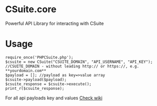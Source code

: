 # CSuite.core
Powerful API Library for interacting with CSuite

# Usage

```<?php
require_once('PHPCSuite.php');
$csuite = new CSuite("CSUITE_DOMAIN", "API_USERNAME", "API_KEY"); //CSUITE_DOMAIN - without leading http:// or https://, e.g. **yourdomain.com**
$payload = []; //payload as key=>value array
$csuite->payload($payload);
$csuite_response = $csuite->execute();
print_r($csuite_response);
```

For all api payloads key and values [Check wiki](https://github.com/xiigroup/CSuite.core/wiki)
